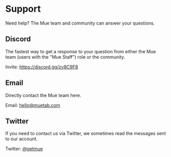 # Support

Need help? The Mue team and community can answer your questions.

## Discord
The fastest way to get a response to your question from either the Mue team (users with the "Mue Staff") role
or the community.

Invite: https://discord.gg/zv8C9F8

## Email
Directly contact the Mue team here.

Email: hello@muetab.com

## Twitter
If you need to contact us via Twitter, we sometimes read the messages sent to our account.

Twitter: [@getmue](https://twitter.com/getmue)
